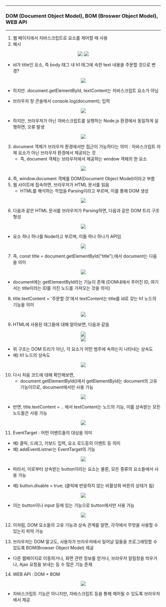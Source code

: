 -----
### DOM (Document Object Model), BOM (Broswer Object Model), WEB API
-----
1. 웹 페이지에서 자바스크립트로 요소를 제어할 때 사용
2. 예시
<div align="center">
<img src="https://github.com/sooyounghan/Java/assets/34672301/add1ec83-ff76-441c-a8c1-95a8dba991ef">
<img src="https://github.com/sooyounghan/Java/assets/34672301/4e11c2b1-5a61-4540-93bc-5bdaf6484c13">
</div>

  - id가 title인 요소, 즉 body 태그 내 h1 태그에 속한 text 내용을 주문할 것으로 변경?
<div align="center">
<img src="https://github.com/sooyounghan/Java/assets/34672301/55dcb103-6fe1-4f3a-a29b-f82efbda5fbc">
</div>

  - 하지만. document.getElementById, textContent는 자바스크립트 요소가 아님

  - 브라우저 창 콘솔에서 console.log(document); 입력
<div align="center">
<img src="https://github.com/sooyounghan/Java/assets/34672301/44f8aa5b-4660-4def-900c-3377d8af2b04">
</div>

  - 하지만, 브라우저가 아닌 자바스크립트를 실행하는 Node.js 환경에서 동일하게 실행하면, 오류 발생
<div align="center">
<img src="https://github.com/sooyounghan/Java/assets/34672301/30efc4c9-ba5b-44d9-8ec2-f2e3f50696e1">
</div>

3. document 객체가 브라우저 환경에서만 접근이 가능하다는 의미 : 자바스크립트 자체 요소가 아닌 브라우저 환경에서 제공되는 것
   - 즉, document 객체는 브라우저에서 제공하는 window 객체의 한 요소
<div align="center">
<img src="https://github.com/sooyounghan/Java/assets/34672301/b9356cdc-398a-4770-8720-9a7f38301b16">
</div>

4. 즉, window.document 객체를 DOM(Document Object Model)이라고 부름
5. 웹 사이트에 접속하면, 브라우저가 HTML 문서를 읽음
   - HTML를 해석하는 작업을 Parsing이라고 부르며, 이를 통해 DOM 생성
<div align="center">
<img src="https://github.com/sooyounghan/Java/assets/34672301/2dd5cc15-a7d0-47fa-916b-a3c354e99590">
</div>

6. 다음과 같은 HTML 문서를 브라우저가 Parsing하면, 다음과 같은 DOM 트리 구조 형성
<div align="center">
<img src="https://github.com/sooyounghan/Java/assets/34672301/593cedfa-a0f0-404b-b89e-c6a98ccdbb26">
</div>

  - 요소 하나 하나를 Node라고 부르며, 이들 하나 하나가 API임
<div align="center">
<img src="https://github.com/sooyounghan/Java/assets/34672301/cba26fb1-bc3d-4e10-ac5d-791e7fe57337">
</div>

  
7. 즉, const title = document.getElementById("title");에서 document는 다음을 의미
<div align="center">
<img src="https://github.com/sooyounghan/Java/assets/34672301/5336ade8-dc36-4612-8bf1-25dfabdc57b8">
</div>

  - document에는 getElementById라는 기능이 존재 (DOM내에서 주어진 ID, 여기서는 title이라는 ID를 가진 노드를 가져오는 것을 의미)

8. title.textContent = '주문할 것'에서 textContent는 title를 id로 갖는 h1 노드의 기능을 의미
<div align="center">
<img src="https://github.com/sooyounghan/Java/assets/34672301/4c3729fd-84f9-4dc7-a5fe-72d370ba078c">
</div>

9. HTML에 사용된 태그들에 대해 알아보면, 다음과 같음
<div align="center">
<img src="https://github.com/sooyounghan/Java/assets/34672301/ab3c3182-5ce0-43c9-8b43-496268369bfe">
</div>

<div align="center">
<img src="https://github.com/sooyounghan/Java/assets/34672301/7761609a-40d8-4574-8ebb-2472ec53a01a">
</div>

  - 위 구조는 DOM 트리가 아닌, 각 요소가 어떤 범주에 속하는지 나타내는 상속도
  - 예) h1 노드의 상속도
<div align="center">
<img src="https://github.com/sooyounghan/Java/assets/34672301/aa72ce9a-171a-47f5-8a8c-862d77b6e224">
</div>

10. 다시 처음 코드에 대해 확인해보면,
    - document.getElementById()에서 getElementById는 document의 고유 기능이므로, document에서만 사용 가능
<div align="center">
<img src="https://github.com/sooyounghan/Java/assets/34672301/48a710d6-07b4-4976-831d-83fa33e7480d">
</div>

  - 반면, title.textContent = .. 에서 textContent는 노드의 기능, 이를 상속받는 모든 노드들은 사용 가능
<div align="center">
<img src="https://github.com/sooyounghan/Java/assets/34672301/41515c20-e1d7-4359-ad93-e4a07a8712fe">
</div>

11. EventTarget : 어떤 이벤트들의 대상을 의미
  - 예) 클릭, 드래그, 키보드 입력, 요소 로드등의 이벤트 등 의미
  - 예) addEventListner는 EventTarget의 기능
<div align="center">
<img src="https://github.com/sooyounghan/Java/assets/34672301/09e79564-400c-4eeb-a53b-7bf71324f35d">
</div>

  - 따라서, 이로부터 상속받는 button이라는 요소는 물론, 모든 종류의 요소들에서 사용 가능

  - 예) button.disable = true; (클릭에 반응하지 않는 비활성화 버튼의 상태가 됨)
<div align="center">
<img src="https://github.com/sooyounghan/Java/assets/34672301/a54284e3-4584-4096-addc-d3a04be23e89">
</div>

  - 이는 button이나 input 등에 있는 기능으로 button에서만 사용 가능
<div align="center">
<img src="https://github.com/sooyounghan/Java/assets/34672301/af6fa855-fdeb-49da-b423-d39daa50dbe9">
</div>

12. 이처럼, DOM 요소들의 고유 기능과 상속 관계를 알면, 각각에서 무엇을 사용할 수 있는지 파악 가능

13. 브라우저는 DOM 말고도, 사용자가 브라우저에서 일어날 일들을 프로그래밍할 수 있도록 BOM(Browser Object Model) 제공
  - 다른 웹페이지로 이동하거나, 화면 관련 정보를 얻거나, 브라우저 알림창을 띄우거나, Ajax 요청을 보내는 등 수 많은 기능 존재

14. WEB API : DOM + BOM
<div align="center">
<img src="https://github.com/sooyounghan/Java/assets/34672301/ce299908-0d15-47d5-afa8-5c62e956d3d4">
</div>

  - 자바스크립트 기능은 아니지만, 자바스크립트 등을 통해 제어될 수 있도록 브라우저에서 제공

